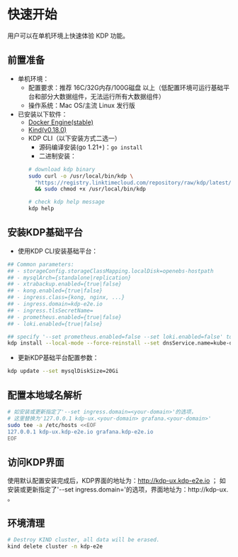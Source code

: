 # 快速开始
用户可以在单机环境上快速体验 KDP 功能。

## 前置准备

* 单机环境：
  - 配置要求：推荐 16C/32G内存/100G磁盘 以上（低配置环境可运行基础平台和部分大数据组件，无法运行所有大数据组件）
  - 操作系统：Mac OS/主流 Linux 发行版
* 已安装以下软件：
  - [Docker Engine(stable)](https://docs.docker.com/engine/install/)
  - [Kind(v0.18.0)](https://github.com/kubernetes-sigs/kind/releases/tag/v0.18.0)
  - KDP CLI（以下安装方式二选一）
    - 源码编译安装(go 1.21+)：`go install`
    - 二进制安装：
    ```bash
    # download kdp binary
    sudo curl -o /usr/local/bin/kdp \
      "https://registry.linktimecloud.com/repository/raw/kdp/latest/kdp-$(echo $(uname -s) | tr '[:upper:]' '[:lower:]')-amd64" \
      && sudo chmod +x /usr/local/bin/kdp
    
    # check kdp help message
    kdp help
    ```

## 安装KDP基础平台

* 使用KDP CLI安装基础平台：
```bash
## Common parameters:
## - storageConfig.storageClassMapping.localDisk=openebs-hostpath
## - mysqlArch={standalone|replication}
## - xtrabackup.enabled={true|false}
## - kong.enabled={true|false}
## - ingress.class={kong, nginx, ...}
## - ingress.domain=kdp-e2e.io
## - ingress.tlsSecretName=
## - prometheus.enabled={true|false}
## - loki.enabled={true|false}

## specify '--set prometheus.enabled=false --set loki.enabled=false' to disable prometheus and loki on limited resources environment
kdp install --local-mode --force-reinstall --set dnsService.name=kube-dns 

```

* 更新KDP基础平台配置参数：
```bash
kdp update --set mysqlDiskSize=20Gi

```

## 配置本地域名解析
```bash
# 如安装或更新指定了'--set ingress.domain=<your-domain>'的选项，
# 这里替换为'127.0.0.1 kdp-ux.<your-domain> grafana.<your-domain>'
sudo tee -a /etc/hosts <<EOF
127.0.0.1 kdp-ux.kdp-e2e.io grafana.kdp-e2e.io 
EOF

```

## 访问KDP界面
使用默认配置安装完成后，KDP界面的地址为：http://kdp-ux.kdp-e2e.io ；
如安装或更新指定了'--set ingress.domain=<your-domain>'的选项，界面地址为：http://kdp-ux.<your-domain> 。

## 环境清理
```bash
# Destroy KIND cluster, all data will be erased.
kind delete cluster -n kdp-e2e

```
